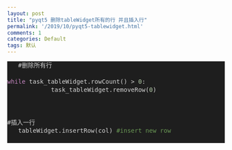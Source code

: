 ```yaml
---
layout: post
title: "pyqt5 删除tableWidget所有的行 并且插入行"
permalink: '/2019/10/pyqt5-tablewidget.html'
comments: 1
categories: Default
tags: 默认
---
```

<div style="color: #d4d4d4; background-color: #1e1e1e; font-family: 'Droid Sans Mono', monospace, monospace, 'Droid Sans Fallback'; line-height: 19px; white-space: pre;"><div>&nbsp;&nbsp;&nbsp;#删除所有行&nbsp;&nbsp;</div><div>&nbsp;</div><div><span style="color: #c586c0;">while</span>&nbsp;task_tableWidget.rowCount()&nbsp;&gt;&nbsp;<span style="color: #b5cea8;">0</span>:</div><div>&nbsp;&nbsp;&nbsp;&nbsp;&nbsp;&nbsp;&nbsp;&nbsp;&nbsp;&nbsp;&nbsp;&nbsp;task_tableWidget.removeRow(<span style="color: #b5cea8;">0</span>)</div><div>&nbsp;</div><div>&nbsp;</div><div>&nbsp;</div><div>#插入一行</div><div><div style="font-family: 'Droid Sans Mono', monospace, monospace, 'Droid Sans Fallback'; line-height: 19px;">&nbsp;&nbsp;&nbsp;tableWidget.insertRow(col)&nbsp;<span style="color: #6a9955;">#insert&nbsp;new&nbsp;row</span></div></div><div>&nbsp;</div></div>